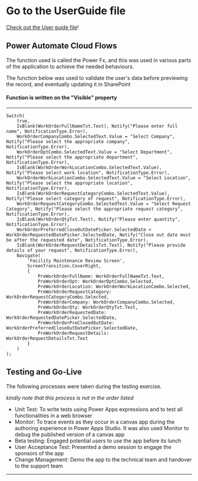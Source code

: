 # Go to the UserGuide file 

[Check out the User guide file](https://github.com/Harystyles/EstateManager/blob/main/UserGuideEstateManager.pdf)!


## Power Automate Cloud Flows

The function used is called the Power Fx, and this was used in various parts of the application to achieve the needed behaviours.

The function below was used to validate the user's data before previewing the record, and eventually updating it in SharePoint 

#### Function is written on the "Visible" property
----
```Power Fx
Switch(
    true,
    IsBlank(WorkOrderFullNameTxt.Text), Notify("Please enter full name", NotificationType.Error),
    WorkOrderCompanyCombo.SelectedText.Value = "Select Company", Notify("Please select the appropriate company", NotificationType.Error),
    WorkOrderDptCombo.SelectedText.Value = "Select Department", Notify("Please select the appropriate department", NotificationType.Error),
    IsBlank(WorkOrderWorkLocationCombo.SelectedText.Value), Notify("Please select work location", NotificationType.Error),
    WorkOrderWorkLocationCombo.SelectedText.Value = "Select Location", Notify("Please select the appropriate location", NotificationType.Error),
    IsBlank(WorkOrderRequestCategoryCombo.SelectedText.Value), Notify("Please select category of request", NotificationType.Error),
    WorkOrderRequestCategoryCombo.SelectedText.Value = "Select Request Category", Notify("Please select the appropriate request category", NotificationType.Error),
    IsBlank(WorkOrderQtyTxt.Text), Notify("Please enter quantity", NotificationType.Error),
    WorkOrderPreferredCloseOutDatePicker.SelectedDate < WorkOrderRequestedDatePicker.SelectedDate, Notify("Close out date must be after the requested date", NotificationType.Error),
    IsBlank(WorkOrderRequestDetailsTxt.Text), Notify("Please provide details of your request", NotificationType.Error),
    Navigate(
        'Facility Maintenance Review Screen',
        ScreenTransition.CoverRight,
        {
            PreWorkOrderFullName: WorkOrderFullNameTxt.Text,
            PreWorkOrderDpt: WorkOrderDptCombo.Selected,
            PreWorkOrderLocation: WorkOrderWorkLocationCombo.Selected,
            PreWorkOrderRequestCategory: WorkOrderRequestCategoryCombo.Selected,
            PreWorkOrderCompany: WorkOrderCompanyCombo.Selected,
            PreWorkOrderQty: WorkOrderQtyTxt.Text,
            PreWorkOrderRequestedDate: WorkOrderRequestedDatePicker.SelectedDate,
            PreWorkOrderPreClosedOutDate: WorkOrderPreferredCloseOutDatePicker.SelectedDate,
            PreWorkOrderRequestDetails: WorkOrderRequestDetailsTxt.Text
        }
    )
);
```
## Testing and Go-Live

The following processes were taken during the testing exercise.

_kindly note that this process is not in the order listed_

- Unit Test: To write tests using Power Apps expressions and to test all functionalities in a web browser
- Monitor: To trace events as they occur in a canvas app during the authoring experience in Power Apps Studio. It was also used Monitor to debug the published version of a canvas app
- Beta testing: Engaged potential users to use the app before its lunch
- User Acceptance Test: Presented a demo session to engage the sponsors of the app
- Change Management: Demo the app to the technical team and handover to the support team
  
----
